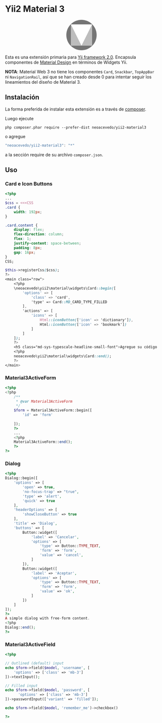 Yii2 Material 3
============

<p align="center">
<svg width="100" height="100" viewBox="0 0 24 24" xmlns="http://www.w3.org/2000/svg"><circle cx="12" cy="12" fill="#757575" r="12"/><path d="m3.6 3.6h16.8v16.8h-16.8z" fill="#bdbdbd"/><path d="m20.4 3.6-8.4 16.8-8.4-16.8z" fill="#fff"/><path d="m0 0h24v24h-24z" fill="none"/></svg>
</p>

Esta es una extensión primaria para [Yii framework 2.0](https://www.yiiframework.com). Encapsula componentes de [Material Design](https://m3.material.io/) en términos de Widgets Yii.

**NOTA**: Material Web 3 no tiene los componentes `Card`, `Snackbar`, `TopAppBar` ni `NavigationRail`, así que se han creado desde 0 para intentar seguir los lineamientos del diseño de Material 3.

Instalación
------------

La forma preferida de instalar esta extensión es a través de [composer](http://getcomposer.org/download/).

Luego ejecute

```
php composer.phar require --prefer-dist neoacevedo/yii2-material3
```

o agregue

```js
"neoacevedo/yii2-material3": "*"
```

a la sección require de su archivo `composer.json`.

Uso
----

### Card e Icon Buttons

```php
<?php
...
$css = <<<CSS
.card {
    width: 192px;
}

.card.content {
    display: flex;
    flex-direction: column;
    flex: 1;
    justify-content: space-between;
    padding: 8px;
    gap: 16px;
}
CSS;

$this->registerCss($css);
?>
<main class="row">
    <?php
    \neoacevedo\yii2\material\widgets\Card::begin([
        'options' => [
            'class' => 'card', 
            'type' => Card::MD_CARD_TYPE_FILLED
        ],
        'actions' => [
            'icons' => [
                Html::iconButton(['icon' => 'dictionary']),
                Html::iconButton(['icon' => 'bookmark'])
            ]
        ]
    ]);
    ?>
    <h5 class="md-sys-typescale-headline-small-font">Agregue su código espagueti</h5>
    <?php
    neoacevedo\yii2\material\widgets\Card::end();
    ?>
</main>
```

### Material3ActiveForm

```php
<?php
<?php
    /**
     * @var Material3ActiveForm
     */
    $form = Material3ActiveForm::begin([
        'id' => 'form'
        
    ]);
    ?>
    ...
    <?php
    Material3ActiveForm::end();
    ?>
?>

```

### Dialog

```php
<?php
Dialog::begin([
    'options' => [
        'open' => true,
        'no-focus-trap' => "true",
        'type' => 'alert',
        'quick' => true
    ],
    'headerOptions' => [
        'showCloseButton' => true
    ],
    'title' => 'Dialog',
    'buttons' => [
        Button::widget([
            'label' => 'Cancelar',
            'options' => [
                'type' => Button::TYPE_TEXT,
                'form' => 'form',
                'value' => 'cancel',
            ]
        ]),
        Button::widget([
            'label' => 'Aceptar',
            'options' => [
                'type' => Button::TYPE_TEXT,
                'form' => 'form',
                'value' => 'ok',
            ]
        ])
    ]
]);
?>
A simple dialog with free-form content.
<?php
Dialog::end();
?>

```

### Material3ActiveField

```php
<?php

// Outlined (default) input
echo $form->field($model, 'username', [
    'options' => ['class' => 'mb-3']
])->textInput();

// Filled input
echo $form->field($model, 'password', [
      'options' => ['class' => 'mb-3']
])->passwordInput(['variant' => 'filled']);

echo $form->field($model, 'remember_me')->checkbox()

?>
```